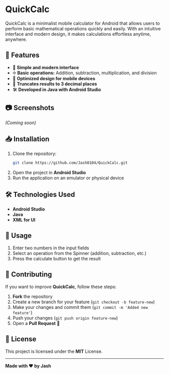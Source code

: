 # QuickCalc

QuickCalc is a minimalist mobile calculator for Android that allows users to perform basic mathematical operations quickly and easily. With an intuitive interface and modern design, it makes calculations effortless anytime, anywhere.

## 🚀 Features
- 📱 **Simple and modern interface**
- ➗ **Basic operations:** Addition, subtraction, multiplication, and division
- 🎨 **Optimized design for mobile devices**
- 🔢 **Truncates results to 3 decimal places**
- 🛠 **Developed in Java with Android Studio**

## 📷 Screenshots
*(Coming soon)*

## 📥 Installation
1. Clone the repository:
   ```bash
   git clone https://github.com/Jash0104/QuickCalc.git
   ```
2. Open the project in **Android Studio**
3. Run the application on an emulator or physical device

## 🛠 Technologies Used
- **Android Studio**
- **Java**
- **XML for UI**

## 📌 Usage
1. Enter two numbers in the input fields
2. Select an operation from the Spinner (addition, subtraction, etc.)
3. Press the calculate button to get the result

## 🤝 Contributing
If you want to improve **QuickCalc**, follow these steps:
1. **Fork** the repository
2. Create a new branch for your feature (`git checkout -b feature-new`)
3. Make your changes and commit them (`git commit -m 'Added new feature'`)
4. Push your changes (`git push origin feature-new`)
5. Open a **Pull Request** 🚀

## 📜 License
This project is licensed under the **MIT** License.

---
**Made with ❤️ by Jash**

